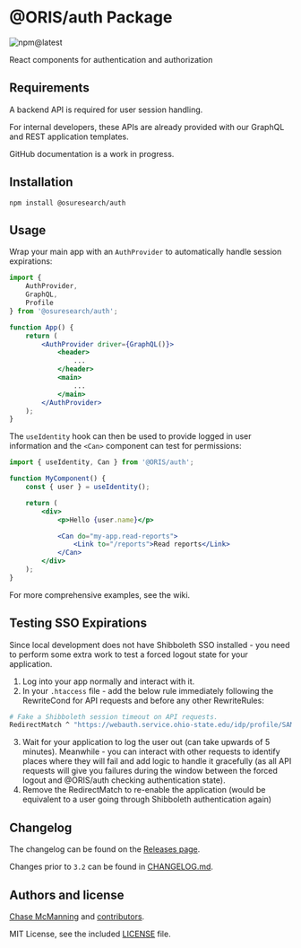 # @ORIS/auth Package

![npm@latest](https://img.shields.io/npm/v/@osuresearch/ui/latest)

React components for authentication and authorization


## Requirements

A backend API is required for user session handling.

For internal developers, these APIs are already provided with our GraphQL and REST application templates.

GitHub documentation is a work in progress.


## Installation

```
npm install @osuresearch/auth
```

## Usage

Wrap your main app with an `AuthProvider` to automatically handle session expirations:

```jsx
import {
    AuthProvider,
    GraphQL,
    Profile
} from '@osuresearch/auth';

function App() {
    return (
        <AuthProvider driver={GraphQL()}>
            <header>
                ...
            </header>
            <main>
                ...
            </main>
        </AuthProvider>
    );
}
```

The `useIdentity` hook can then be used to provide logged in user information and the `<Can>` component can test for permissions:

```jsx
import { useIdentity, Can } from '@ORIS/auth';

function MyComponent() {
    const { user } = useIdentity();

    return (
        <div>
            <p>Hello {user.name}</p>

            <Can do="my-app.read-reports">
                <Link to="/reports">Read reports</Link>
            </Can>
        </div>
    );
}
```

For more comprehensive examples, see the wiki.


## Testing SSO Expirations

Since local development does not have Shibboleth SSO installed - you need to perform some extra work to test a forced logout state for your application.

1. Log into your app normally and interact with it.
2. In your `.htaccess` file - add the below rule immediately following the RewriteCond for API requests and before any other RewriteRules:

```sh
# Fake a Shibboleth session timeout on API requests.
RedirectMatch ^ "https://webauth.service.ohio-state.edu/idp/profile/SAML2/Redirect/SSO?SAMLRequest=BadRequest"
```

3. Wait for your application to log the user out (can take upwards of 5 minutes). Meanwhile - you can interact with other requests to identify places where they will fail and add logic to handle it gracefully (as all API requests will give you failures during the window between the forced logout and @ORIS/auth checking authentication state).
4. Remove the RedirectMatch to re-enable the application (would be equivalent to a user going through Shibboleth authentication again)


## Changelog

The changelog can be found on the [Releases page](https://github.com/osuresearch/auth/releases).

Changes prior to `3.2` can be found in [CHANGELOG.md](CHANGELOG.md).

## Authors and license

[Chase McManning](https://github.com/McManning) and [contributors](https://github.com/osuresearch/auth/graphs/contributors).

MIT License, see the included [LICENSE](LICENSE.md) file.

